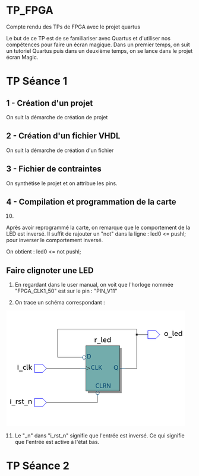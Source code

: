 # TP_FPGA
Compte rendu des TPs de FPGA avec le projet quartus

Le but de ce TP est de se familiariser avec Quartus et d'utiliser nos compétences pour faire un écran magique. Dans un premier temps, on suit un tutoriel Quartus puis dans un deuxième temps, on se lance dans le projet écran Magic.

# TP Séance 1

## 1 - Création d'un projet 

On suit la démarche de création de projet

## 2 - Création d'un fichier VHDL

On suit la démarche de création d'un fichier

## 3 - Fichier de contraintes

On synthétise le projet et on attribue les pins.

## 4 - Compilation et programmation de la carte

10) 
Après avoir reprogrammé la carte, on remarque que le comportement de la LED est inversé. Il suffit de rajouter un "not" dans la ligne : led0 <= pushl; pour inverser le comportement inversé. 

On obtient : led0 <= not pushl;

## Faire clignoter une LED

1) En regardant dans le user manual, on voit que l'horloge nommée "FPGA_CLK1_50" est sur le pin : "PIN_V11"

3) On trace un schéma correspondant : 

![Image](Schema_led_blink.png)


11) Le "_n" dans "i_rst_n" signifie que l'entrée est inversé. Ce qui signifie que l'entrée est active à l'état bas. 










# TP Séance 2




